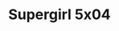 ---
layout: episodios
title: "Supergirl 5x04"
url_serie_padre: 'supergirl/temporada-5'
category: 'series'
capitulo: 'yes'
anio: '2019'
prev: 'capitulo-3'
proximo: 'capitulo-5'
sandbox: allow-same-origin allow-forms
idioma: 'Subtitulado'
calidad: 'Full HD'
fuente: 'cueva'
reproductores: ["https://hls4.openloadpremium.com/player.php?id=dFVTd3dyMXN5dVJENEh0cUNJN0JuRjlzYWxOL1dWQThxU25UU2JwRzJrUW14ZkJDdFV1UHRPYlNONmJXbm15VGpGNnV6VGYwUTVCSkJOelFXRnE4M0E9PQ&sub=https://sub.cuevana2.io/vtt-sub/sub7/Supergirl.S05E04.vtt","https://tutumeme.net/embed/player.php?u=bXQ3ajJOaW1wcFRGcEs2VW5XRGExTlRPMytmUnc3bHVwcWhoenVIUjI5SHF5TlNwc0taaG1jN2gwZHZSNTlIRHVhV2tZWitkNUtDVDNOL1ZvYW1rYjJObG5xU2E","https://api.cuevana3.io/olpremium/gd.php?file=ek5lbm9xYWNrS0xNejZabVlkSFIyTkxQb3BPWDB0UFkwY3lvbjJIRjBPQ1QwNStUck1mVG9kVExvM0djeHA3VnFybXRscUdvMWRXNHRZbU1lYXVUeDg2cGpKVmp4cXpBejYxcGxJcW9zdFdVcmFXSWk2eTB3cXk5b29pS3FMYkFsSzFqbG1TOHk4Uzd4bWFNaDdDN3dibktaWk5qMXJYV3U1aWtocURHdXNHVzFxcVdZN1RReU5HY3JZaG12TGZHejlObmdZdlIyTWU3eTZ5TW5jcll4OCtvYklLRWlNbmYxOG1ZYjZ6SDFBPT0","https://player.openplay.vip/player.php?id=Nzk5&sub=https://sub.cuevana2.io/vtt-sub/sub7/Supergirl.S05E04.vtt","https://api.cuevana3.io/rr/gd.php?h=ek5lbm9xYWNrS0xJMVp5b21KREk0dFBLbjVkaHhkRGdrOG1jbnBpUnhhS1YxNG1FZ3NhbjROdk1wNkNhektQQmtjMmdmWktuc2RUSW1aZWdxOHZNcExDU3FadVkyUT09","https://api.cuevana3.io/stream/index.php?file=ek5lbm9xYWNrS0xYMTZLa2xNbkdvY3ZTb3BtZng4TGp6ZFpobGFMUGtOVEx6SitYWU5YTTdORE1vWmRnbEpham5KTmtZSlRTMGViVTBxZGdsdEhPb3RqWFoySmttSldvbU1LR2gzV3l3THVvd29aaWFNR21vNWlSb0tKbm9kSGkxOWVTcHF6U3hyRFh5S1dibUE9PQ"]
reproductor: fembed
clasificacion: '+5'
tags:
- Ciencia-Ficcion
---
